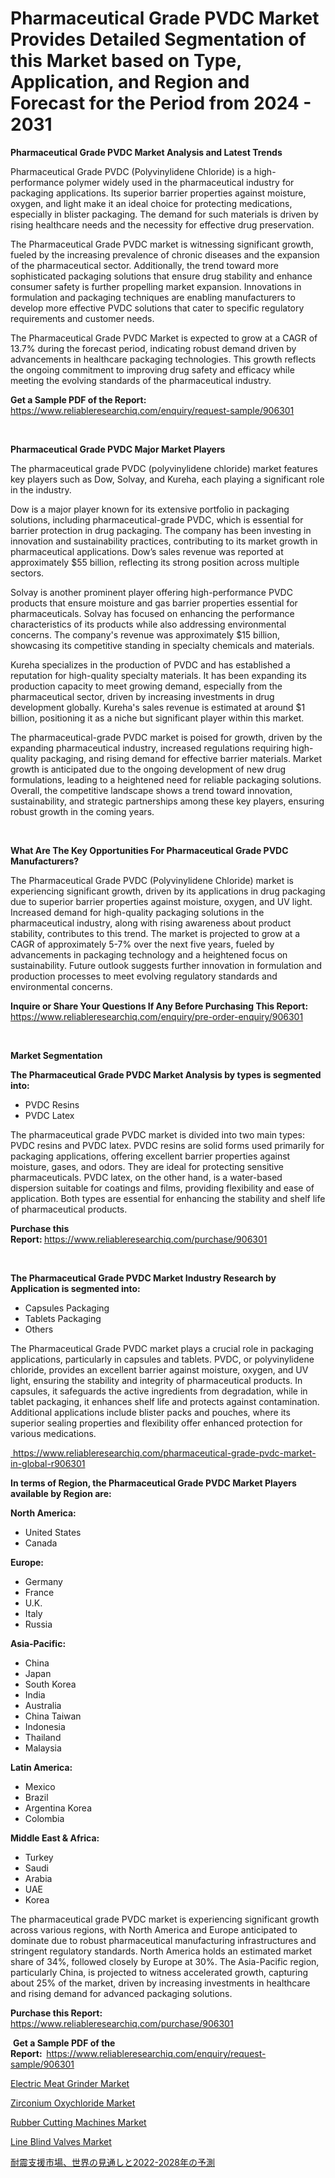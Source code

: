 <p><h1>Pharmaceutical Grade PVDC Market Provides Detailed Segmentation of this Market based on Type, Application, and Region and Forecast for the Period from 2024 - 2031</h1></p><p><strong>Pharmaceutical Grade PVDC Market Analysis and Latest Trends</strong></p>
<p><p>Pharmaceutical Grade PVDC (Polyvinylidene Chloride) is a high-performance polymer widely used in the pharmaceutical industry for packaging applications. Its superior barrier properties against moisture, oxygen, and light make it an ideal choice for protecting medications, especially in blister packaging. The demand for such materials is driven by rising healthcare needs and the necessity for effective drug preservation.</p><p>The Pharmaceutical Grade PVDC market is witnessing significant growth, fueled by the increasing prevalence of chronic diseases and the expansion of the pharmaceutical sector. Additionally, the trend toward more sophisticated packaging solutions that ensure drug stability and enhance consumer safety is further propelling market expansion. Innovations in formulation and packaging techniques are enabling manufacturers to develop more effective PVDC solutions that cater to specific regulatory requirements and customer needs.</p><p>The Pharmaceutical Grade PVDC Market is expected to grow at a CAGR of 13.7% during the forecast period, indicating robust demand driven by advancements in healthcare packaging technologies. This growth reflects the ongoing commitment to improving drug safety and efficacy while meeting the evolving standards of the pharmaceutical industry.</p></p>
<p><strong>Get a Sample PDF of the Report:&nbsp;</strong> <a href="https://www.reliableresearchiq.com/enquiry/request-sample/906301">https://www.reliableresearchiq.com/enquiry/request-sample/906301</a></p>
<p>&nbsp;</p>
<p><strong>Pharmaceutical Grade PVDC Major Market Players</strong></p>
<p><p>The pharmaceutical grade PVDC (polyvinylidene chloride) market features key players such as Dow, Solvay, and Kureha, each playing a significant role in the industry.</p><p>Dow is a major player known for its extensive portfolio in packaging solutions, including pharmaceutical-grade PVDC, which is essential for barrier protection in drug packaging. The company has been investing in innovation and sustainability practices, contributing to its market growth in pharmaceutical applications. Dow’s sales revenue was reported at approximately $55 billion, reflecting its strong position across multiple sectors.</p><p>Solvay is another prominent player offering high-performance PVDC products that ensure moisture and gas barrier properties essential for pharmaceuticals. Solvay has focused on enhancing the performance characteristics of its products while also addressing environmental concerns. The company's revenue was approximately $15 billion, showcasing its competitive standing in specialty chemicals and materials.</p><p>Kureha specializes in the production of PVDC and has established a reputation for high-quality specialty materials. It has been expanding its production capacity to meet growing demand, especially from the pharmaceutical sector, driven by increasing investments in drug development globally. Kureha's sales revenue is estimated at around $1 billion, positioning it as a niche but significant player within this market.</p><p>The pharmaceutical-grade PVDC market is poised for growth, driven by the expanding pharmaceutical industry, increased regulations requiring high-quality packaging, and rising demand for effective barrier materials. Market growth is anticipated due to the ongoing development of new drug formulations, leading to a heightened need for reliable packaging solutions. Overall, the competitive landscape shows a trend toward innovation, sustainability, and strategic partnerships among these key players, ensuring robust growth in the coming years.</p></p>
<p>&nbsp;</p>
<p><strong>What Are The Key Opportunities For Pharmaceutical Grade PVDC Manufacturers?</strong></p>
<p><p>The Pharmaceutical Grade PVDC (Polyvinylidene Chloride) market is experiencing significant growth, driven by its applications in drug packaging due to superior barrier properties against moisture, oxygen, and UV light. Increased demand for high-quality packaging solutions in the pharmaceutical industry, along with rising awareness about product stability, contributes to this trend. The market is projected to grow at a CAGR of approximately 5-7% over the next five years, fueled by advancements in packaging technology and a heightened focus on sustainability. Future outlook suggests further innovation in formulation and production processes to meet evolving regulatory standards and environmental concerns.</p></p>
<p><strong>Inquire or Share Your Questions If Any Before Purchasing This Report:</strong> <a href="https://www.reliableresearchiq.com/enquiry/pre-order-enquiry/906301">https://www.reliableresearchiq.com/enquiry/pre-order-enquiry/906301</a></p>
<p>&nbsp;</p>
<p><strong>Market Segmentation</strong></p>
<p><strong>The Pharmaceutical Grade PVDC Market Analysis by types is segmented into:</strong></p>
<p><ul><li>PVDC Resins</li><li>PVDC Latex</li></ul></p>
<p><p>The pharmaceutical grade PVDC market is divided into two main types: PVDC resins and PVDC latex. PVDC resins are solid forms used primarily for packaging applications, offering excellent barrier properties against moisture, gases, and odors. They are ideal for protecting sensitive pharmaceuticals. PVDC latex, on the other hand, is a water-based dispersion suitable for coatings and films, providing flexibility and ease of application. Both types are essential for enhancing the stability and shelf life of pharmaceutical products.</p></p>
<p><strong>Purchase this Report:&nbsp;</strong><a href="https://www.reliableresearchiq.com/purchase/906301">https://www.reliableresearchiq.com/purchase/906301</a></p>
<p>&nbsp;</p>
<p><strong>The Pharmaceutical Grade PVDC Market Industry Research by Application is segmented into:</strong></p>
<p><ul><li>Capsules Packaging</li><li>Tablets Packaging</li><li>Others</li></ul></p>
<p><p>The Pharmaceutical Grade PVDC market plays a crucial role in packaging applications, particularly in capsules and tablets. PVDC, or polyvinylidene chloride, provides an excellent barrier against moisture, oxygen, and UV light, ensuring the stability and integrity of pharmaceutical products. In capsules, it safeguards the active ingredients from degradation, while in tablet packaging, it enhances shelf life and protects against contamination. Additional applications include blister packs and pouches, where its superior sealing properties and flexibility offer enhanced protection for various medications.</p></p>
<p><a href="https://www.reliableresearchiq.com/pharmaceutical-grade-pvdc-market-in-global-r906301">&nbsp;https://www.reliableresearchiq.com/pharmaceutical-grade-pvdc-market-in-global-r906301</a></p>
<p><strong>In terms of Region, the Pharmaceutical Grade PVDC Market Players available by Region are:</strong></p>
<p>
    <p> <strong> North America: </strong>
        <ul>
            <li>United States</li>
            <li>Canada</li>
        </ul>
        </p> 
    <p> <strong> Europe: </strong>
        <ul>
            <li>Germany</li>
            <li>France</li>
            <li>U.K.</li>
            <li>Italy</li>
            <li>Russia</li>
        </ul>
        </p> 
    <p> <strong> Asia-Pacific: </strong>
        <ul>
            <li>China</li>
            <li>Japan</li>
            <li>South Korea</li>
            <li>India</li>
            <li>Australia</li>
            <li>China Taiwan</li>
            <li>Indonesia</li>
            <li>Thailand</li>
            <li>Malaysia</li>
        </ul>
        </p> 
    <p> <strong> Latin America: </strong>
        <ul>
            <li>Mexico</li>
            <li>Brazil</li>
            <li>Argentina Korea</li>
            <li>Colombia</li>
        </ul>
        </p> 
    <p> <strong> Middle East & Africa: </strong>
        <ul>
            <li>Turkey</li>
            <li>Saudi</li>
            <li>Arabia</li>
            <li>UAE</li>
            <li>Korea</li>
        </ul>
    </p>
    </p>
<p><p>The pharmaceutical grade PVDC market is experiencing significant growth across various regions, with North America and Europe anticipated to dominate due to robust pharmaceutical manufacturing infrastructures and stringent regulatory standards. North America holds an estimated market share of 34%, followed closely by Europe at 30%. The Asia-Pacific region, particularly China, is projected to witness accelerated growth, capturing about 25% of the market, driven by increasing investments in healthcare and rising demand for advanced packaging solutions.</p></p>
<p><strong>Purchase this Report: </strong><a href="https://www.reliableresearchiq.com/purchase/906301">https://www.reliableresearchiq.com/purchase/906301</a></p>
<p>&nbsp;<strong>Get a Sample PDF of the Report:&nbsp;&nbsp;</strong><a href="https://www.reliableresearchiq.com/enquiry/request-sample/906301">https://www.reliableresearchiq.com/enquiry/request-sample/906301</a></p>
<p><strong></strong></p>
<p><p><a href="https://www.linkedin.com/pulse/market-forecasting-change-global-electric-meat-grinder-rmg5e?trackingId=z5bEWXWkS62qPkapYocTug%3D%3D">Electric Meat Grinder Market</a></p><p><a href="https://issuu.com/reportprime-2/docs/zirconium-oxychloride-market-size-2_5d53113fc9b5dd">Zirconium Oxychloride Market</a></p><p><a href="https://medium.com/@javooyce546456/the-global-rubber-cutting-machines-market-is-expected-to-witness-a-compound-annual-growth-rate-1aae0e96d0ed">Rubber Cutting Machines Market</a></p><p><a href="https://medium.com/@javooyce546456/the-line-blind-valves-market-is-anticipated-to-experience-significant-growth-with-a-projected-9b25a9c8b445">Line Blind Valves Market</a></p><p><a href="https://medium.com/@olyy49keyt/%E5%9C%B0%E9%9C%87%E6%94%AF%E6%8F%B4%E5%B8%82%E5%A0%B4%E3%81%AE%E3%83%9E%E3%83%83%E3%83%94%E3%83%B3%E3%82%B0-2022%E5%B9%B4%E3%81%8B%E3%82%892028%E5%B9%B4%E3%81%AE%E3%82%B0%E3%83%AD%E3%83%BC%E3%83%90%E3%83%AB%E3%81%AA%E5%B1%95%E6%9C%9B%E3%81%A8%E4%BA%88%E6%B8%AC-%E5%B8%82%E5%A0%B4%E3%81%AE%E5%8B%95%E5%90%91-%E8%AA%B2%E9%A1%8C-%E3%81%9D%E3%81%97%E3%81%A6%E3%83%96%E3%83%AC%E3%83%BC%E3%82%AF%E3%82%B9%E3%83%AB%E3%83%BC-2024%E5%B9%B4-2031%E5%B9%B4-527578681b2f">耐震支援市場、世界の見通しと2022-2028年の予測</a></p></p>